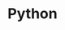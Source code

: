 ---
title: Python
description: Take your Python projects to the next level with Necto, the versatile utility toolkit designed to enhance your development experience.
metadata: 
    title: Python with Necto
    ogTitle: Python with Necto
    description: Take your Python projects to the next level with Necto, the versatile utility toolkit designed to enhance your development experience.
    ogDescription: Take your Python projects to the next level with Necto, the versatile utility toolkit designed to enhance your development experience.
    ogImage: null
    twitterCard: null
---